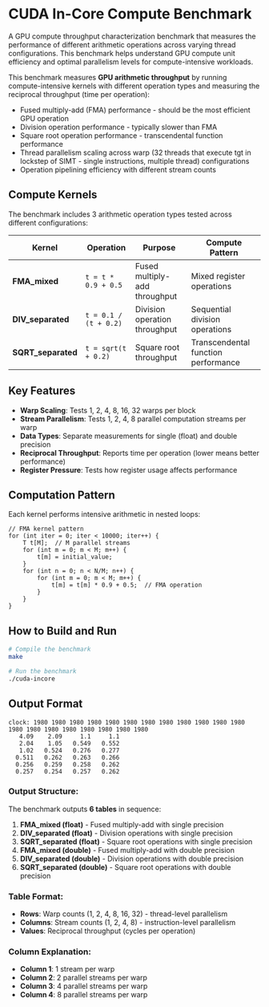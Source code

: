 # CUDA In-Core Compute Benchmark

A GPU compute throughput characterization benchmark that measures the performance of different arithmetic operations across varying thread configurations. This benchmark helps understand GPU compute unit efficiency and optimal parallelism levels for compute-intensive workloads.

This benchmark measures **GPU arithmetic throughput** by running compute-intensive kernels with different operation types and measuring the reciprocal throughput (time per operation):

- Fused multiply-add (FMA) performance - should be the most efficient GPU operation
- Division operation performance - typically slower than FMA
- Square root operation performance - transcendental function performance  
- Thread parallelism scaling across warp (32 threads that execute tgt in lockstep of SIMT - single instructions, multiple thread) configurations
- Operation pipelining efficiency with different stream counts

## Compute Kernels

The benchmark includes 3 arithmetic operation types tested across different configurations:

| Kernel | Operation | Purpose | Compute Pattern |
|--------|-----------|---------|-----------------|
| **FMA_mixed** | `t = t * 0.9 + 0.5` | Fused multiply-add throughput | Mixed register operations |
| **DIV_separated** | `t = 0.1 / (t + 0.2)` | Division operation throughput | Sequential division operations |
| **SQRT_separated** | `t = sqrt(t + 0.2)` | Square root throughput | Transcendental function performance |

## Key Features

- **Warp Scaling**: Tests 1, 2, 4, 8, 16, 32 warps per block
- **Stream Parallelism**: Tests 1, 2, 4, 8 parallel computation streams per warp
- **Data Types**: Separate measurements for single (float) and double precision
- **Reciprocal Throughput**: Reports time per operation (lower means better performance)
- **Register Pressure**: Tests how register usage affects performance

## Computation Pattern

Each kernel performs intensive arithmetic in nested loops:

```cuda
// FMA kernel pattern
for (int iter = 0; iter < 10000; iter++) {
    T t[M];  // M parallel streams
    for (int m = 0; m < M; m++) {
        t[m] = initial_value;
    }
    for (int n = 0; n < N/M; n++) {
        for (int m = 0; m < M; m++) {
            t[m] = t[m] * 0.9 + 0.5;  // FMA operation
        }
    }
}
```

## How to Build and Run

```bash
# Compile the benchmark
make

# Run the benchmark
./cuda-incore
```

## Output Format

```
clock: 1980 1980 1980 1980 1980 1980 1980 1980 1980 1980 1980 1980 1980 1980 1980 1980 1980 1980 1980 1980 
   4.09    2.09     1.1     1.1 
   2.04    1.05   0.549   0.552 
   1.02   0.524   0.276   0.277 
  0.511   0.262   0.263   0.266 
  0.256   0.259   0.258   0.262 
  0.257   0.254   0.257   0.262 
```

### Output Structure:
The benchmark outputs **6 tables** in sequence:

1. **FMA_mixed (float)** - Fused multiply-add with single precision
2. **DIV_separated (float)** - Division operations with single precision  
3. **SQRT_separated (float)** - Square root operations with single precision
4. **FMA_mixed (double)** - Fused multiply-add with double precision
5. **DIV_separated (double)** - Division operations with double precision
6. **SQRT_separated (double)** - Square root operations with double precision

### Table Format:
- **Rows**: Warp counts (1, 2, 4, 8, 16, 32) - thread-level parallelism
- **Columns**: Stream counts (1, 2, 4, 8) - instruction-level parallelism  
- **Values**: Reciprocal throughput (cycles per operation)

### Column Explanation:
- **Column 1**: 1 stream per warp
- **Column 2**: 2 parallel streams per warp
- **Column 3**: 4 parallel streams per warp  
- **Column 4**: 8 parallel streams per warp